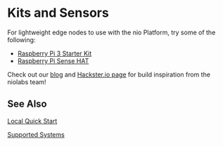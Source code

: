 # Kits and Sensors

For lightweight edge nodes to use with the nio Platform, try some of the following: 

* [Raspberry Pi 3 Starter Kit](https://www.sparkfun.com/products/13826)
* [Raspberry Pi Sense HAT](https://pimylifeup.com/raspberry-pi-sense-hat/)

Check out our [blog](https://niolabs.com/build-ideas) and [Hackster.io page](https://www.hackster.io/niolabs) for build inspiration from the niolabs team!

## See Also

[Local Quick Start](/running-nio/locally.md)

[Supported Systems](/hardware/compute-install.md)
